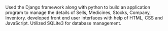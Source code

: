    Used the Django  framework along with python to build an application program to manage the details of Sells, Medicines, Stocks, Company, Inventory.
    developed front end user interfaces with help of HTML, CSS and JavaScript.
    Utilized SQLite3 for database management.
